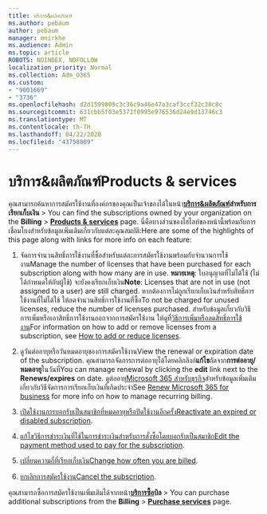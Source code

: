 ```yaml
---
title: บริการ&ผลิตภัณฑ์
ms.author: pebaum
author: pebaum
manager: mnirkhe
ms.audience: Admin
ms.topic: article
ROBOTS: NOINDEX, NOFOLLOW
localization_priority: Normal
ms.collection: Adm_O365
ms.custom:
- "9001669"
- "3736"
ms.openlocfilehash: d2d1599809c3c36c9a46e47a3caf3ccf32c38c8c
ms.sourcegitcommit: 631cbb5f03e5371f0995e976536d24e9d13746c3
ms.translationtype: MT
ms.contentlocale: th-TH
ms.lasthandoff: 04/22/2020
ms.locfileid: "43758809"
---
```

# <a name="products--services"></a><span data-ttu-id="4d9e1-102">บริการ&ผลิตภัณฑ์</span><span class="sxs-lookup"><span data-stu-id="4d9e1-102">Products & services</span></span>

<span data-ttu-id="4d9e1-103">คุณสามารถค้นหาการสมัครใช้งานที่องค์กรของคุณเป็นเจ้าของได้ในหน้า[**บริการ&ผลิตภัณฑ์**](https://go.microsoft.com/fwlink/p/?linkid=842054)**สําหรับการเรียกเก็บเงิน** > </span><span class="sxs-lookup"><span data-stu-id="4d9e1-103">You can find the subscriptions owned by your organization on the **Billing** > [**Products & services**](https://go.microsoft.com/fwlink/p/?linkid=842054) page.</span></span> <span data-ttu-id="4d9e1-104">นี่คือบางส่วนของไฮไลท์ของหน้านี้พร้อมกับการเชื่อมโยงสําหรับข้อมูลเพิ่มเติมเกี่ยวกับแต่ละคุณสมบัติ:</span><span class="sxs-lookup"><span data-stu-id="4d9e1-104">Here are some of the highlights of this page along with links for more info on each feature:</span></span>

1. <span data-ttu-id="4d9e1-105">จัดการจํานวนสิทธิ์การใช้งานที่ซื้อสําหรับแต่ละการสมัครใช้งานพร้อมกับจํานวนการใช้งาน</span><span class="sxs-lookup"><span data-stu-id="4d9e1-105">Manage the number of licenses that have been purchased for each subscription along with how many are in use.</span></span>  <span data-ttu-id="4d9e1-106">**หมายเหตุ**: ใบอนุญาตที่ไม่ได้ใช้ (ไม่ได้กําหนดให้กับผู้ใช้) จะยังคงเรียกเก็บเงิน</span><span class="sxs-lookup"><span data-stu-id="4d9e1-106">**Note**: Licenses that are not in use (not assigned to a user) are still charged.</span></span>  <span data-ttu-id="4d9e1-107">หากต้องการไม่ถูกเรียกเก็บเงินสําหรับสิทธิ์การใช้งานที่ไม่ได้ใช้ ให้ลดจํานวนสิทธิ์การใช้งานที่ซื้อ</span><span class="sxs-lookup"><span data-stu-id="4d9e1-107">To not be charged for unused licenses, reduce the number of licenses purchased.</span></span> <span data-ttu-id="4d9e1-108">สําหรับข้อมูลเกี่ยวกับวิธีการเพิ่มหรือเอาสิทธิ์การใช้งานออกจากการสมัครใช้งาน ให้ดูที่[วิธีการเพิ่มหรือลดสิทธิ์การใช้งาน](https://docs.microsoft.com/alchemyinsights/how-to-add-or-reduce-licenses)</span><span class="sxs-lookup"><span data-stu-id="4d9e1-108">For information on how to add or remove licenses from a subscription, see [How to add or reduce licenses](https://docs.microsoft.com/alchemyinsights/how-to-add-or-reduce-licenses).</span></span>

2. <span data-ttu-id="4d9e1-109">ดูวันต่ออายุหรือวันหมดอายุของการสมัครใช้งาน</span><span class="sxs-lookup"><span data-stu-id="4d9e1-109">View the renewal or expiration date of the subscription.</span></span>  <span data-ttu-id="4d9e1-110">คุณสามารถจัดการการต่ออายุได้โดยคลิกลิงก์**แก้ไข**ถัดจาก**การต่ออายุ/หมดอายุ**ในวันที่</span><span class="sxs-lookup"><span data-stu-id="4d9e1-110">You can manage renewal by clicking the **edit** link next to the **Renews/expires** on date.</span></span>  <span data-ttu-id="4d9e1-111">ดูต่ออายุ[Microsoft 365 สําหรับธุรกิจ](https://go.microsoft.com/fwlink/?linkid=2119216)สําหรับข้อมูลเพิ่มเติมเกี่ยวกับวิธีจัดการการเรียกเก็บเงินที่เกิดประจํา</span><span class="sxs-lookup"><span data-stu-id="4d9e1-111">See [Renew Microsoft 365 for business](https://go.microsoft.com/fwlink/?linkid=2119216) for more info on how to manage recurring billing.</span></span>

3. <span data-ttu-id="4d9e1-112">[เปิดใช้งานการบอกรับเป็นสมาชิกที่หมดอายุหรือปิดใช้งานอีกครั้ง](https://go.microsoft.com/fwlink/?linkid=2117519)</span><span class="sxs-lookup"><span data-stu-id="4d9e1-112">[Reactivate an expired or disabled subscription](https://go.microsoft.com/fwlink/?linkid=2117519).</span></span>

4. <span data-ttu-id="4d9e1-113">[แก้ไขวิธีการชําระเงินที่ใช้ในการชําระเงินสําหรับการสั่งซื้อโดยบอกรับเป็นสมาชิก](https://go.microsoft.com/fwlink/?linkid=2117167)</span><span class="sxs-lookup"><span data-stu-id="4d9e1-113">[Edit the payment method used to pay for the subscription](https://go.microsoft.com/fwlink/?linkid=2117167).</span></span>

5. <span data-ttu-id="4d9e1-114">[เปลี่ยนความถี่ที่เรียกเก็บเงิน](https://go.microsoft.com/fwlink/?linkid=2119112)</span><span class="sxs-lookup"><span data-stu-id="4d9e1-114">[Change how often you are billed](https://go.microsoft.com/fwlink/?linkid=2119112).</span></span>

6. <span data-ttu-id="4d9e1-115">[ยกเลิกการสมัครใช้งาน](https://go.microsoft.com/fwlink/?linkid=2119113)</span><span class="sxs-lookup"><span data-stu-id="4d9e1-115">[Cancel the subscription](https://go.microsoft.com/fwlink/?linkid=2119113).</span></span>

<span data-ttu-id="4d9e1-116">คุณสามารถซื้อการสมัครใช้งานเพิ่มเติมได้จากหน้า[**บริการซื้อ**](https://go.microsoft.com/fwlink/p/?linkid=868433)**บิล** > </span><span class="sxs-lookup"><span data-stu-id="4d9e1-116">You can purchase additional subscriptions from the **Billing** > [**Purchase services**](https://go.microsoft.com/fwlink/p/?linkid=868433) page.</span></span>
